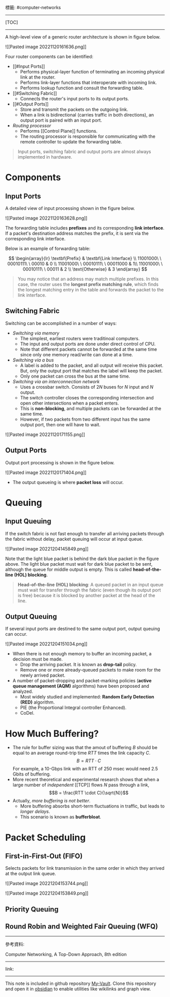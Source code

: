 標籤: #computer-networks 

---

[TOC]

---

A high-level view of a generic router architecture is shown in figure below.

![[Pasted image 20221120161636.png]]

Four router components can be identified:

- [[#Input Ports]]
	- Performs physical-layer function of terminating an incoming physical link at the router.
	- Performs link-layer functions that interoperate with incoming link.
	- Performs lookup function and consult the forwarding table.
- [[#Switching Fabric]]
	- Connects the router's input ports to its output ports.
- [[#Output Ports]]
	- Store and transmit the packets on the outgoing link.
	- When a link is bidirectional (carries traffic in both directions), an output port is paired with an input port.
- *Routing processor*
	- Performs [[Control Plane]] functions.
	- The routing processor is responsible for communicating with the remote controller to update the forwarding table.

> Input ports, switching fabric and output ports are almost always implemented in hardware.

# Components

## Input Ports

A detailed view of input processing shown in the figure below.

![[Pasted image 20221120163628.png]]

The forwarding table includes **prefixes** and its corresponding **link interface**. If a packet's destination address matches the prefix, it is sent via the corresponding link interface.

Below is an example of forwarding table:

$$
\begin{array}{lr}
	\textbf{Prefix} & \textbf{Link Interface} \\
	11001000\ \ 00010111\ \ 00010 & 0 \\
	11001000\ \ 00010111\ \ 00011000 & 1\\
	11001000\ \ 00010111\ \ 00011 & 2 \\
	\text{Otherwise} & 3
\end{array}
$$

> You may notice that an address may match multiple prefixes. In this case, the router uses the **longest prefix matching rule**, which finds the longest matching entry in the table and forwards the packet to the link interface.

## Switching Fabric

Switching can be accomplished in a number of ways:

- *Switching via memory*
	- The simplest, earliest routers were traditinoal computers.
	- The input and output ports are done under direct control of CPU.
	- Note that different packets cannot be forwarded at the same time since only one memory read/write can done at a time.
- *Switching via a bus*
	- A label is added to the packet, and all output will receive this packet. But, only the output port that matches the label will keep the packet.
	- Only one packet can cross the bus at the same time.
- *Switching via an interconnection network*
	- Uses a crossbar switch. Consists of $2N$ buses for $N$ input and $N$ output. 
	- The switch controller closes the corresponding intersection and open other intersections when a packet enters.
	- This is **non-blocking**, and multiple packets can be forwarded at the same time.
	- However, if two packets from two different input has the same output port, then one will have to wait.

![[Pasted image 20221120171155.png]]

## Output Ports

Output port processing is shown in the figure below.

![[Pasted image 20221120171404.png]]

- The output queueing is where **packet loss** will occur.

# Queuing

## Input Queuing

If the switch fabric is not fast enough to transfer all arriving packets through the fabric without delay, packet queuing will occur at input queue.

![[Pasted image 20221204145849.png]]

Note that the light blue packet is behind the dark blue packet in the figure above. The light blue packet must wait for dark blue packet to be sent, although the queue for middle output is empty. This is called **head-of-the-line (HOL) blocking**.

> **Head-of-the-line (HOL) blocking**: A queued packet in an input queue must wait for transfer through the fabric (even though its output port is free) because it is blocked by another packet at the head of the line.

## Output Queuing

If several input ports are destined to the same output port, output queuing can occur.

![[Pasted image 20221204151034.png]]

- When there is not enough memory to buffer an incoming packet, a decision must be made.
	- Drop the arriving packet. It is known as **drop-tail** policy.
	- Remove one or more already-queued packets to make room for the newly arrived packet.
- A number of packet-dropping and packet-marking policies (**active queue management (AQM)** algorithms) have been proposed and analyzed.
	- Most widely studied and implemented: **Random Early Detection (RED)** algorithm.
	- PIE (the Proportional Integral controller Enhanced).
	- CoDel.

# How Much Buffering?

- The rule for buffer sizing was that the amout of buffering $B$ should be equal to an average round-trip time $RTT$ times the link capacity $C$.
$$B = RTT \cdot C$$
For example, a 10-Gbps link with an RTT of 250 msec would need 2.5 Gbits of buffering.
- More recent theoretical and experimental research shows that when a large number of *independent* [[TCP]] flows $N$ pass through a link, 
$$B = \frac{RTT \cdot C}{\sqrt{N}}$$
- Actually, *more buffering is not better*.
	- More buffering absorbs short-term fluctuations in traffic, but leads to *longer delays*.
	- This scenario is known as **bufferbloat**.

# Packet Scheduling

## First-in-First-Out (FIFO)

Selects packets for link transmission in the same order in which they arrived at the output link queue.

![[Pasted image 20221204153744.png]]

![[Pasted image 20221204153849.png]]

## Priority Queuing

## Round Robin and Weighted Fair Queuing (WFQ)

---

參考資料:

Computer Networking, A Top-Down Approach, 8th edition

---

link:

---

This note is included in github repository [My-Vault](https://github.com/LittleD3092/My-Vault.git). Clone this repository and open it in [obsidian](https://obsidian.md/) to enable utilities like wikilinks and graph view.